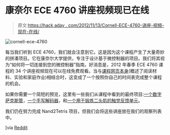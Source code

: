 # 康奈尔 ECE 4760 讲座视频现已在线

> 原文:[https://hack aday . com/2012/11/13/Cornell-ECE-4760-讲座-视频-现在-在线/](https://hackaday.com/2012/11/13/cornell-ece-4760-lecture-videos-now-online/)

![](../Images/fbd0800ddb5d304448c2c2ee95f70c78.png "cornell-ece-4760")

每当我们听到 ECE 4760，我们就会注意到它。这是因为这个课程产生了大量奇妙的拼凑项目。它在康奈尔大学提供，专注于设计基于微控制器的项目。我们将其视为“如何将一切连接到您的微控制器”指南。好消息是，2012 年春季 ECE 4760 课程的 34 个讲座视频现在可以在线免费观看。当与[课程网页本身](http://people.ece.cornell.edu/land/courses/ece4760/)(概述了阅读材料、实验和家庭作业)相结合时，这变成了一个按照你自己的时间表完成整个课程的机会。

如果你需要一个简短的预览，这里有一些我们从课程中看到的最终项目:[一个数字萨克斯管](http://hackaday.com/2012/05/07/two-saxophone-synthesizer-builds-for-the-price-of-one/)，[一个手写解码器](http://hackaday.com/2012/05/03/machine-learning-lets-micro-decode-your-handwriting/)，和[一个用于锻炼二头肌的触觉反馈单元](http://hackaday.com/2012/03/25/weightlifting-coach-will-nag-you-about-your-form-at-least-until-the-batteries-run-dry/)。

我们仍在努力完成 Nand2Tetris 项目，但我们会将这些讲座放在我们的观察列表中。

[via [Reddit](http://www.reddit.com/r/ECE/comments/12wzf6/designing_with_microcontrollers_lectures_from/)